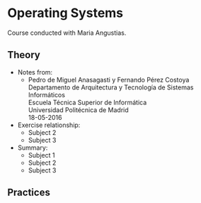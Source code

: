 # Operating Systems
Course conducted with Maria Angustias.

## Theory

- Notes from:  
	- Pedro de Miguel Anasagasti y Fernando Pérez Costoya  
	Departamento de Arquitectura y Tecnología de Sistemas Informáticos  
	Escuela Técnica Superior de Informática  
	Universidad Politécnica de Madrid  
	18-05-2016
- Exercise relationship:
	- Subject 2
	- Subject 3
- Summary:
	- Subject 1
	- Subject 2
	- Subject 3
## Practices

